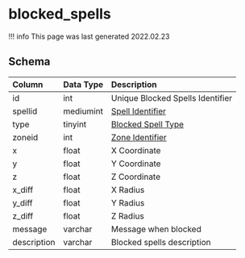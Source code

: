 # blocked_spells

!!! info
	This page was last generated 2022.02.23

## Schema

| Column | Data Type | Description |
| :--- | :--- | :--- |
| id | int | Unique Blocked Spells Identifier |
| spellid | mediumint | [Spell Identifier](spells_new.md) |
| type | tinyint | [Blocked Spell Type](../../../../server/spells/blocked-spell-types) |
| zoneid | int | [Zone Identifier](../../../../server/zones/zone-list) |
| x | float | X Coordinate |
| y | float | Y Coordinate |
| z | float | Z Coordinate |
| x_diff | float | X Radius |
| y_diff | float | Y Radius |
| z_diff | float | Z Radius |
| message | varchar | Message when blocked |
| description | varchar | Blocked spells description |

